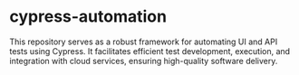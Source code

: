 # cypress-automation
This repository serves as a robust framework for automating UI and API tests using Cypress. It facilitates efficient test development, execution, and integration with cloud services, ensuring high-quality software delivery.
